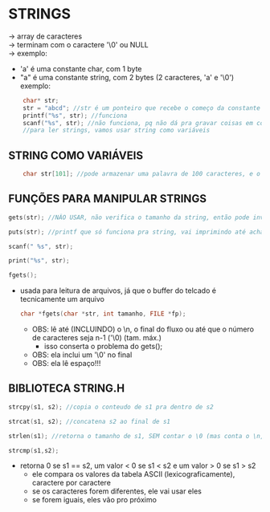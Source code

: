 # STRINGS
-> array de caracteres <br />
-> terminam com o caractere '\0' ou NULL <br />
-> exemplo:
* 'a' é uma constante char, com 1 byte
* "a" é uma constante string, com 2 bytes (2 caracteres, 'a' e '\0')
exemplo:
```c
    char* str;
    str = "abcd"; //str é um ponteiro que recebe o começo da constante "abcd", que está em outro lugar da memória
    printf("%s", str); //funciona
    scanf("%s", str); //não funciona, pq não dá pra gravar coisas em constantes
    //para ler strings, vamos usar string como variáveis
```

## STRING COMO VARIÁVEIS
```c
    char str[101]; //pode armazenar uma palavra de 100 caracteres, e o '\0'
```

## FUNÇÕES PARA MANIPULAR STRINGS
```c
gets(str); //NÃO USAR, não verifica o tamanho da string, então pode invadir memória

```

```c
puts(str); //printf que só funciona pra string, vai imprimindo até achar o \0
```

```c
scanf(" %s", str);
```

```c
print("%s", str);
```

```c
fgets();
```
* usada para leitura de arquivos, já que o buffer do telcado é tecnicamente um arquivo
    ```c
    char *fgets(char *str, int tamanho, FILE *fp);
    ```
    * OBS: lê até (INCLUINDO) o \n, o final do fluxo ou até que o número de caracteres seja n-1 ('\0) (tam. máx.)
        * isso conserta o problema do gets();
    * OBS: ela inclui um '\0' no final
    * OBS: ela lê espaço!!!

## BIBLIOTECA STRING.H
```c
strcpy(s1, s2); //copia o conteudo de s1 pra dentro de s2
```

```c
strcat(s1, s2); //concatena s2 ao final de s1
```

```c
strlen(s1); //retorna o tamanho de s1, SEM contar o \0 (mas conta o \n, eu acho), em um unsigned long int

```

```c
strcmp(s1,s2);
```
* retorna 0 se s1 == s2, um valor < 0 se s1 < s2 e um valor > 0 se s1 > s2
    * ele compara os valores da tabela ASCII (lexicograficamente), caractere por caractere
    * se os caracteres forem diferentes, ele vai usar eles
    * se forem iguais, eles vão pro próximo
